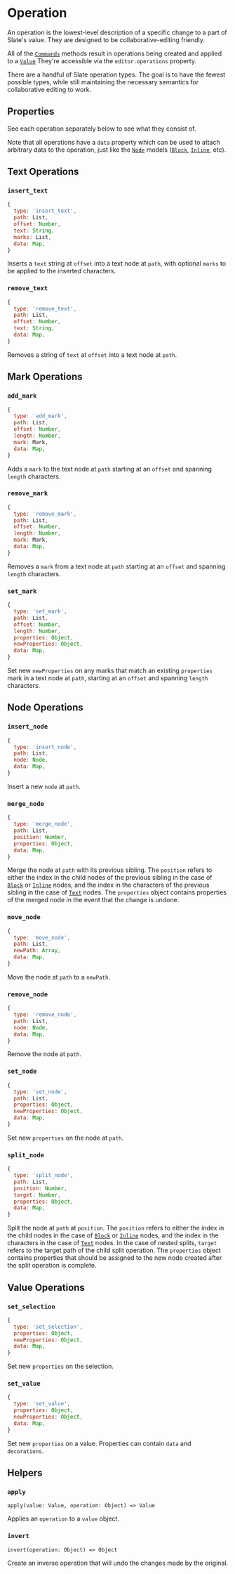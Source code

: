 # Operation

An operation is the lowest-level description of a specific change to a part of Slate's value. They are designed to be collaborative-editing friendly.

All of the [`Commands`](./commands.md) methods result in operations being created and applied to a [`Value`](./value.md) They're accessible via the `editor.operations` property.

There are a handful of Slate operation types. The goal is to have the fewest possible types, while still maintaining the necessary semantics for collaborative editing to work.

## Properties

See each operation separately below to see what they consist of.

Note that all operations have a `data` property which can be used to attach arbitrary data to the operation, just like the [`Node`](./node.md) models ([`Block`](./block.md), [`Inline`](./inline.md), etc).

## Text Operations

### `insert_text`

```js
{
  type: 'insert_text',
  path: List,
  offset: Number,
  text: String,
  marks: List,
  data: Map,
}
```

Inserts a `text` string at `offset` into a text node at `path`, with optional `marks` to be applied to the inserted characters.

### `remove_text`

```js
{
  type: 'remove_text',
  path: List,
  offset: Number,
  text: String,
  data: Map,
}
```

Removes a string of `text` at `offset` into a text node at `path`.

## Mark Operations

### `add_mark`

```js
{
  type: 'add_mark',
  path: List,
  offset: Number,
  length: Number,
  mark: Mark,
  data: Map,
}
```

Adds a `mark` to the text node at `path` starting at an `offset` and spanning `length` characters.

### `remove_mark`

```js
{
  type: 'remove_mark',
  path: List,
  offset: Number,
  length: Number,
  mark: Mark,
  data: Map,
}
```

Removes a `mark` from a text node at `path` starting at an `offset` and spanning `length` characters.

### `set_mark`

```js
{
  type: 'set_mark',
  path: List,
  offset: Number,
  length: Number,
  properties: Object,
  newProperties: Object,
  data: Map,
}
```

Set new `newProperties` on any marks that match an existing `properties` mark in a text node at `path`, starting at an `offset` and spanning `length` characters.

## Node Operations

### `insert_node`

```js
{
  type: 'insert_node',
  path: List,
  node: Node,
  data: Map,
}
```

Insert a new `node` at `path`.

### `merge_node`

```js
{
  type: 'merge_node',
  path: List,
  position: Number,
  properties: Object,
  data: Map,
}
```

Merge the node at `path` with its previous sibling. The `position` refers to either the index in the child nodes of the previous sibling in the case of [`Block`](./block.md) or [`Inline`](./inline.md) nodes, and the index in the characters of the previous sibling in the case of [`Text`](./text.md) nodes. The `properties` object contains properties of the merged node in the event that the change is undone.

### `move_node`

```js
{
  type: 'move_node',
  path: List,
  newPath: Array,
  data: Map,
}
```

Move the node at `path` to a `newPath`.

### `remove_node`

```js
{
  type: 'remove_node',
  path: List,
  node: Node,
  data: Map,
}
```

Remove the node at `path`.

### `set_node`

```js
{
  type: 'set_node',
  path: List,
  properties: Object,
  newProperties: Object,
  data: Map,
}
```

Set new `properties` on the node at `path`.

### `split_node`

```js
{
  type: 'split_node',
  path: List,
  position: Number,
  target: Number,
  properties: Object,
  data: Map,
}
```

Split the node at `path` at `position`. The `position` refers to either the index in the child nodes in the case of [`Block`](./block.md) or [`Inline`](./inline.md) nodes, and the index in the characters in the case of [`Text`](./text.md) nodes. In the case of nested splits, `target` refers to the target path of the child split operation. The `properties` object contains properties that should be assigned to the new node created after the split operation is complete.

## Value Operations

### `set_selection`

```js
{
  type: 'set_selection',
  properties: Object,
  newProperties: Object,
  data: Map,
}
```

Set new `properties` on the selection.

### `set_value`

```js
{
  type: 'set_value',
  properties: Object,
  newProperties: Object,
  data: Map,
}
```

Set new `properties` on a value. Properties can contain `data` and `decorations`.

## Helpers

### `apply`

`apply(value: Value, operation: Object) => Value`

Applies an `operation` to a `value` object.

### `invert`

`invert(operation: Object) => Object`

Create an inverse operation that will undo the changes made by the original.
